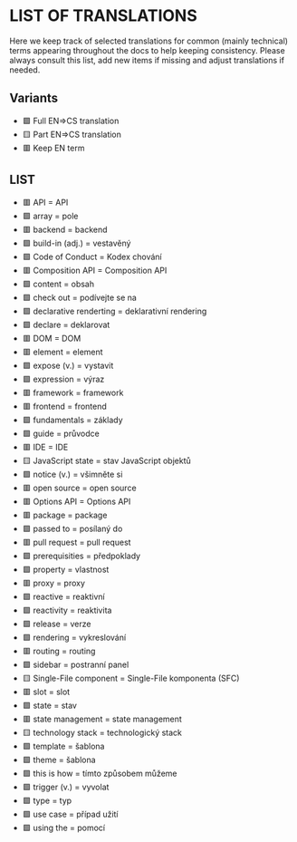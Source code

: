 # LIST OF TRANSLATIONS

Here we keep track of selected translations for common (mainly technical) terms appearing throughout the docs to help keeping consistency. Please always consult this list, add new items if missing and adjust translations if needed.

## Variants
* 🟩 Full EN=>CS translation
* 🟨 Part EN=>CS translation
* 🟥 Keep EN term

## LIST
* 🟥 API = API
* 🟩 array = pole
* 🟥 backend = backend
* 🟩 build-in (adj.) = vestavěný
* 🟩 Code of Conduct = Kodex chování
* 🟥 Composition API = Composition API
* 🟩 content = obsah
* 🟩 check out = podívejte se na
* 🟩 declarative renderting = deklarativní rendering
* 🟩 declare = deklarovat
* 🟥 DOM = DOM
* 🟥 element = element
* 🟩 expose (v.) = vystavit
* 🟩 expression = výraz
* 🟥 framework = framework
* 🟥 frontend = frontend
* 🟩 fundamentals = základy
* 🟩 guide = průvodce
* 🟥 IDE = IDE
* 🟨 JavaScript state = stav JavaScript objektů
* 🟩 notice (v.) = všimněte si
* 🟥 open source = open source
* 🟥 Options API = Options API
* 🟥 package = package
* 🟩 passed to = posílaný do
* 🟥 pull request = pull request
* 🟩 prerequisities = předpoklady
* 🟩 property = vlastnost
* 🟥 proxy = proxy
* 🟩 reactive = reaktivní
* 🟩 reactivity = reaktivita
* 🟩 release = verze
* 🟩 rendering = vykreslování
* 🟥 routing = routing
* 🟩 sidebar = postranní panel
* 🟨 Single-File component = Single-File komponenta (SFC)
* 🟥 slot = slot
* 🟩 state = stav
* 🟥 state management = state management
* 🟨 technology stack = technologický stack
* 🟩 template = šablona
* 🟩 theme = šablona
* 🟩 this is how = tímto způsobem můžeme
* 🟩 trigger (v.) = vyvolat
* 🟩 type = typ
* 🟩 use case = případ užití
* 🟩 using the = pomocí
